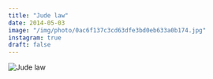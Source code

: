 ```yaml
---
title: "Jude law"
date: 2014-05-03
image: "/img/photo/0ac6f137c3cd63dfe3bd0eb633a0b174.jpg"
instagram: true
draft: false
---
```


![Jude law](/img/photo/0ac6f137c3cd63dfe3bd0eb633a0b174.jpg)
